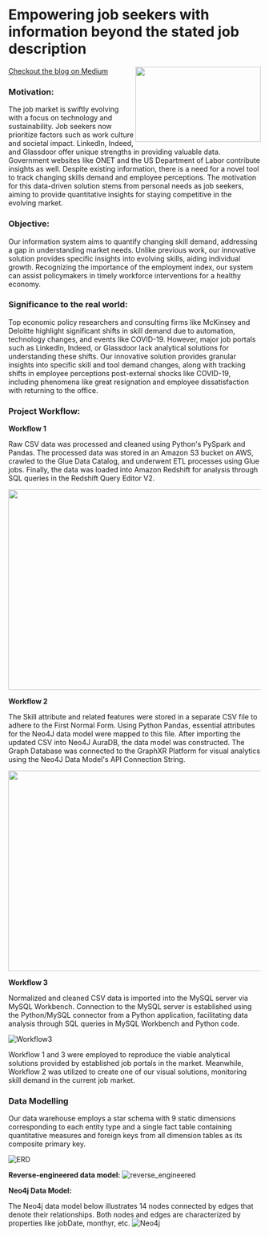 # Empowering job seekers with information beyond the stated job description

<img align="right" width="250" height="150" src="https://github.com/rashmishreev/DBMS---DATA-225-Course-Project/blob/main/Images/blog.png"> [Checkout the blog on Medium](https://medium.com/@rashmishree.veeraiah/empowering-job-seekers-in-the-market-with-information-above-and-beyond-the-stated-job-description-d0f98c753a4f)

### Motivation:
The job market is swiftly evolving with a focus on technology and sustainability. Job seekers now prioritize factors such as work culture and societal impact. LinkedIn, Indeed, and Glassdoor offer unique strengths in providing valuable data. Government websites like ONET and the US Department of Labor contribute insights as well. Despite existing information, there is a need for a novel tool to track changing skills demand and employee perceptions. The motivation for this data-driven solution stems from personal needs as job seekers, aiming to provide quantitative insights for staying competitive in the evolving market.

### Objective:
Our information system aims to quantify changing skill demand, addressing a gap in understanding market needs. Unlike previous work, our innovative solution provides specific insights into evolving skills, aiding individual growth. Recognizing the importance of the employment index, our system can assist policymakers in timely workforce interventions for a healthy economy.

### Significance to the real world:
Top economic policy researchers and consulting firms like McKinsey and Deloitte highlight significant shifts in skill demand due to automation, technology changes, and events like COVID-19. However, major job portals such as LinkedIn, Indeed, or Glassdoor lack analytical solutions for understanding these shifts. Our innovative solution provides granular insights into specific skill and tool demand changes, along with tracking shifts in employee perceptions post-external shocks like COVID-19, including phenomena like great resignation and employee dissatisfaction with returning to the office.

### Project Workflow:
**Workflow 1**

Raw CSV data was processed and cleaned using Python's PySpark and Pandas. The processed data was stored in an Amazon S3 bucket on AWS, crawled to the Glue Data Catalog, and underwent ETL processes using Glue jobs. Finally, the data was loaded into Amazon Redshift for analysis through SQL queries in the Redshift Query Editor V2.

<img align="centre" width="700" height="400" src=https://github.com/rashmishreev/DBMS---DATA-225-Course-Project/blob/main/Images/ProjectFlowAws.drawio.png>

**Workflow 2**

The Skill attribute and related features were stored in a separate CSV file to adhere to the First Normal Form. Using Python Pandas, essential attributes for the Neo4J data model were mapped to this file. After importing the updated CSV into Neo4J AuraDB, the data model was constructed. The Graph Database was connected to the GraphXR Platform for visual analytics using the Neo4J Data Model's API Connection String.

<img align="centre" width="700" height="400" src=https://github.com/rashmishreev/DBMS---DATA-225-Course-Project/blob/main/Images/ProjectFlow3.drawio.png>

**Workflow 3**

Normalized and cleaned CSV data is imported into the MySQL server via MySQL Workbench. Connection to the MySQL server is established using the Python/MySQL connector from a Python application, facilitating data analysis through SQL queries in MySQL Workbench and Python code.

![Workflow3](https://github.com/rashmishreev/DBMS---DATA-225-Course-Project/blob/main/Images/ProjectFlow2.drawio.png)

Workflow 1 and 3 were employed to reproduce the viable analytical solutions provided by established job portals in the market. Meanwhile, Workflow 2 was utilized to create one of our visual solutions, monitoring skill demand in the current job market.

### Data Modelling

Our data warehouse employs a star schema with 9 static dimensions corresponding to each entity type and a single fact table containing quantitative measures and foreign keys from all dimension tables as its composite primary key.

![ERD](https://github.com/rashmishreev/DBMS---DATA-225-Course-Project/blob/main/Images/erd.png)

**Reverse-engineered data model:**
![reverse_engineered](https://github.com/rashmishreev/DBMS---DATA-225-Course-Project/blob/main/Images/reverse_engineered.png)

**Neo4j Data Model:**

The Neo4j data model below illustrates 14 nodes connected by edges that denote their relationships. Both nodes and edges are characterized by properties like jobDate, monthyr, etc.
![Neo4j](https://github.com/rashmishreev/DBMS---DATA-225-Course-Project/blob/main/Images/Neo4J_Modelling.png)



